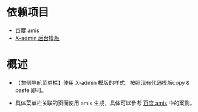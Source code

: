 # 依赖项目

- [百度 amis](https://baidu.gitee.io/amis/zh-CN/docs/start/getting-started)
- [X-admin 后台模版](http://x.xuebingsi.com/)

# 概述

- 【左侧导航菜单栏】使用 X-admin 模版的样式，按照现有代码模版copy & paste 即可。

- 具体菜单栏关联的页面使用 amis 生成，具体可以参考 [百度 amis](https://baidu.gitee.io/amis/zh-CN/docs/start/getting-started) 中的案例。